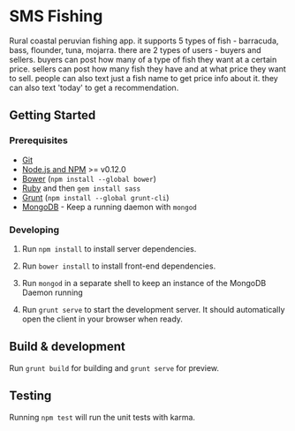 # SMS Fishing 
Rural coastal peruvian fishing app. it supports 5  types of fish - barracuda, bass, flounder, tuna,  mojarra. there are 2 types of users - buyers and sellers. buyers can post how many of a type of fish they want at a certain price. sellers can post how many fish they have and at what price they want to sell. people can also text just a fish name to get price info about it. they can also text 'today' to get a recommendation.


## Getting Started

### Prerequisites

- [Git](https://git-scm.com/)
- [Node.js and NPM](nodejs.org) >= v0.12.0
- [Bower](bower.io) (`npm install --global bower`)
- [Ruby](https://www.ruby-lang.org) and then `gem install sass`
- [Grunt](http://gruntjs.com/) (`npm install --global grunt-cli`)
- [MongoDB](https://www.mongodb.org/) - Keep a running daemon with `mongod`

### Developing

1. Run `npm install` to install server dependencies.

2. Run `bower install` to install front-end dependencies.

3. Run `mongod` in a separate shell to keep an instance of the MongoDB Daemon running

4. Run `grunt serve` to start the development server. It should automatically open the client in your browser when ready.

## Build & development

Run `grunt build` for building and `grunt serve` for preview.

## Testing

Running `npm test` will run the unit tests with karma.
